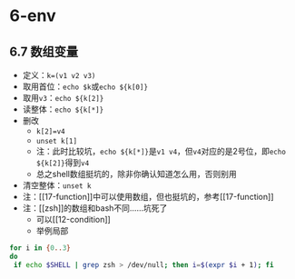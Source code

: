 # 6-env

## 6.7 数组变量
- 定义：`k=(v1 v2 v3)`
- 取用首位：`echo $k`或`echo ${k[0]}`
- 取用`v3`：`echo ${k[2]}`
- 读整体：`echo ${k[*]}`
- 删改
  - `k[2]=v4`
  - `unset k[1]`
  - 注：此时比较坑，`echo ${k[*]}`是`v1 v4`，但`v4`对应的是2号位，即`echo ${k[2]}`得到`v4`
  - 总之shell数组挺坑的，除非你确认知道怎么用，否则别用
- 清空整体：`unset k`
- 注：[[17-function]]中可以使用数组，但也挺坑的，参考[[17-function]]
- 注：[[zsh]]的数组和bash不同……坑死了
  - 可以[[12-condition]]
  - 举例局部
```sh
for i in {0..3}
do
 if echo $SHELL | grep zsh > /dev/null; then i=$(expr $i + 1); fi
```